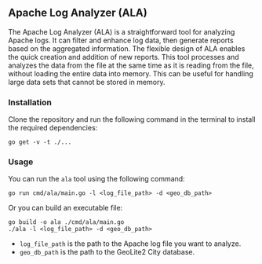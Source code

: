 ## Apache Log Analyzer (ALA)

The Apache Log Analyzer (ALA) is a straightforward tool for analyzing Apache logs. It can filter and enhance log data,
then generate reports based on the aggregated information. The flexible design of ALA enables the quick creation and
addition of new reports. This tool processes and analyzes the data from the file at the same time as it is reading from
the file, without loading the entire data into memory. This can be useful for handling large data sets that cannot be
stored in memory.

### Installation

Clone the repository and run the following command in the terminal to install the required dependencies:

```
go get -v -t ./...
```

### Usage

You can run the `ala` tool using the following command:

```
go run cmd/ala/main.go -l <log_file_path> -d <geo_db_path>
```

Or you can build an executable file:

```
go build -o ala ./cmd/ala/main.go
./ala -l <log_file_path> -d <geo_db_path>
```

* `log_file_path` is the path to the Apache log file you want to analyze.
* `geo_db_path` is the path to the GeoLite2 City database.